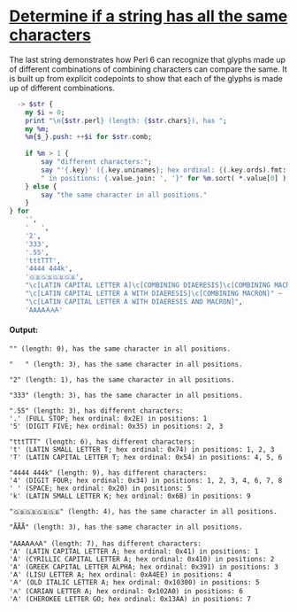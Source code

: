 [1]: https://rosettacode.org/wiki/Determine_if_a_string_has_all_the_same_characters

# [Determine if a string has all the same characters][1]

The last string demonstrates how Perl 6 can recognize that glyphs made up of different combinations of combining characters can compare the same. It is built up from explicit codepoints to show that each of the glyphs is made up of different combinations.

```raku
  -> $str {
    my $i = 0;
    print "\n{$str.perl} (length: {$str.chars}), has ";
    my %m;
    %m{$_}.push: ++$i for $str.comb;
 
    if %m > 1 {
        say "different characters:";
        say "'{.key}' ({.key.uninames}; hex ordinal: {(.key.ords).fmt: "0x%X"})" ~
        " in positions: {.value.join: ', '}" for %m.sort( *.value[0] );
    } else {
        say "the same character in all positions."
    }
} for
    '',
    '   ',
    '2',
    '333',
    '.55',
    'tttTTT',
    '4444 444k',
    '🇬🇧🇬🇧🇬🇧🇬🇧',
    "\c[LATIN CAPITAL LETTER A]\c[COMBINING DIAERESIS]\c[COMBINING MACRON]" ~
    "\c[LATIN CAPITAL LETTER A WITH DIAERESIS]\c[COMBINING MACRON]" ~
    "\c[LATIN CAPITAL LETTER A WITH DIAERESIS AND MACRON]",
    'AАΑꓮ𐌀𐊠Ꭺ'
```

#### Output:
```
"" (length: 0), has the same character in all positions.

"   " (length: 3), has the same character in all positions.

"2" (length: 1), has the same character in all positions.

"333" (length: 3), has the same character in all positions.

".55" (length: 3), has different characters:
'.' (FULL STOP; hex ordinal: 0x2E) in positions: 1
'5' (DIGIT FIVE; hex ordinal: 0x35) in positions: 2, 3

"tttTTT" (length: 6), has different characters:
't' (LATIN SMALL LETTER T; hex ordinal: 0x74) in positions: 1, 2, 3
'T' (LATIN CAPITAL LETTER T; hex ordinal: 0x54) in positions: 4, 5, 6

"4444 444k" (length: 9), has different characters:
'4' (DIGIT FOUR; hex ordinal: 0x34) in positions: 1, 2, 3, 4, 6, 7, 8
' ' (SPACE; hex ordinal: 0x20) in positions: 5
'k' (LATIN SMALL LETTER K; hex ordinal: 0x6B) in positions: 9

"🇬🇧🇬🇧🇬🇧🇬🇧" (length: 4), has the same character in all positions.

"ǞǞǞ" (length: 3), has the same character in all positions.

"AАΑꓮ𐌀𐊠Ꭺ" (length: 7), has different characters:
'A' (LATIN CAPITAL LETTER A; hex ordinal: 0x41) in positions: 1
'А' (CYRILLIC CAPITAL LETTER A; hex ordinal: 0x410) in positions: 2
'Α' (GREEK CAPITAL LETTER ALPHA; hex ordinal: 0x391) in positions: 3
'ꓮ' (LISU LETTER A; hex ordinal: 0xA4EE) in positions: 4
'𐌀' (OLD ITALIC LETTER A; hex ordinal: 0x10300) in positions: 5
'𐊠' (CARIAN LETTER A; hex ordinal: 0x102A0) in positions: 6
'Ꭺ' (CHEROKEE LETTER GO; hex ordinal: 0x13AA) in positions: 7
```
